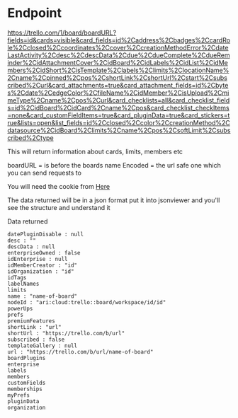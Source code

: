 # Endpoint

https://trello.com/1/board/boardURL?fields=id&cards=visible&card_fields=id%2Caddress%2Cbadges%2CcardRole%2Cclosed%2Ccoordinates%2Ccover%2CcreationMethodError%2CdateLastActivity%2Cdesc%2CdescData%2Cdue%2CdueComplete%2CdueReminder%2CidAttachmentCover%2CidBoard%2CidLabels%2CidList%2CidMembers%2CidShort%2CisTemplate%2Clabels%2Climits%2ClocationName%2Cname%2Cpinned%2Cpos%2CshortLink%2CshortUrl%2Cstart%2Csubscribed%2Curl&card_attachments=true&card_attachment_fields=id%2Cbytes%2Cdate%2CedgeColor%2CfileName%2CidMember%2CisUpload%2CmimeType%2Cname%2Cpos%2Curl&card_checklists=all&card_checklist_fields=id%2CidBoard%2CidCard%2Cname%2Cpos&card_checklist_checkItems=none&card_customFieldItems=true&card_pluginData=true&card_stickers=true&lists=open&list_fields=id%2Cclosed%2Ccolor%2CcreationMethod%2Cdatasource%2CidBoard%2Climits%2Cname%2Cpos%2CsoftLimit%2Csubscribed%2Ctype

This will return information about cards, limits, members etc

boardURL = is before the boards name
Encoded = the url safe one which you can send requests to

You will need the cookie from <a href=/#cookie>Here</a>

The data returned will be in a json format put it into jsonviewer and you'll see the structure and understand it

Data returned

```
datePluginDisable : null
desc : ""
descData : null
enterpriseOwned : false
idEnterprise : null
idMemberCreator : "id"
idOrganization : "id"
idTags
labelNames
limits
name : "name-of-board"
nodeId : "ari:cloud:trello::board/workspace/id/id"
powerUps
prefs
premiumFeatures
shortLink : "url"
shortUrl : "https://trello.com/b/url"
subscribed : false
templateGallery : null
url : "https://trello.com/b/url/name-of-board"
boardPlugins
enterprise
labels
members
customFields
memberships
myPrefs
pluginData
organization
```
